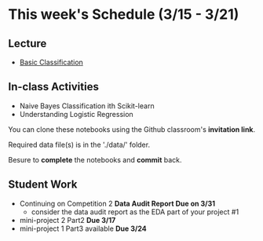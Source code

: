 # This week's Schedule (3/15 - 3/21)

## Lecture
+ [Basic Classification](https://docs.google.com/presentation/d/1LhrVq2Q9fnH5fU-X859qA2phK75GMFfhn9Svb7bjSO0/edit?usp=sharing)

## In-class Activities
+ Naive Bayes Classification ith Scikit-learn
+ Understanding Logistic Regression

You can clone these notebooks using the Github classroom's __invitation link__.

Required data file(s) is in the './data/' folder.

Besure to __complete__ the notebooks and __commit__ back.

## Student Work
+ Continuing on Competition 2 __Data Audit Report Due on 3/31__
  + consider the data audit report as the EDA part of your project #1
+ mini-project 2 Part2  __Due 3/17__
+ mini-project 1 Part3 available __Due 3/24__
